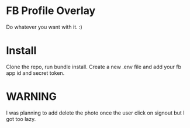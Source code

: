 FB Profile Overlay
================

Do whatever you want with it. :)

Install
==============

Clone the repo, run bundle install. Create a new .env file and add your fb app id and secret token.

WARNING
=============

I was planning to add delete the photo once the user click on signout but I got too lazy.

